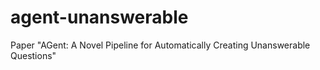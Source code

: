 # agent-unanswerable
Paper "AGent: A Novel Pipeline for Automatically Creating Unanswerable Questions"
